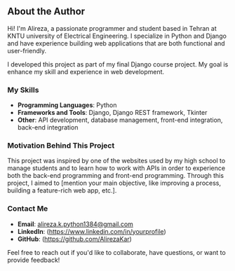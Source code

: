 ## About the Author

Hi! I'm Alireza, a passionate programmer and student based in Tehran at KNTU university of Electrical Engineering. I specialize in Python and Django and have experience building web applications that are both functional and user-friendly.

I developed this project as part of my final Django course project. My goal is enhance my skill and experience in web development. 

### My Skills
- **Programming Languages**: Python
- **Frameworks and Tools**: Django, Django REST framework, Tkinter
- **Other**: API development, database management, front-end integration, back-end integration

### Motivation Behind This Project
This project was inspired by one of the websites used by my high school to manage students and to learn how to work with APIs in order to experience both the back-end programming and front-end programming. Through this project, I aimed to [mention your main objective, like improving a process, building a feature-rich web app, etc.].

### Contact Me
- **Email**: alireza.k.python1384@gmail.com
- **LinkedIn**: (https://www.linkedin.com/in/yourprofile)
- **GitHub**: (https://github.com/AlirezaKar)

Feel free to reach out if you'd like to collaborate, have questions, or want to provide feedback!

